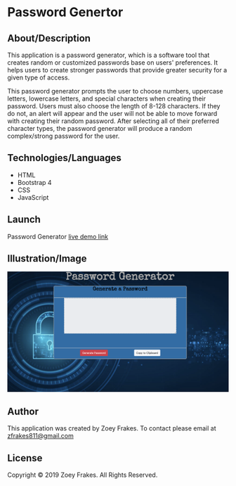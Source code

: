 # Password Genertor

## About/Description
This application is a password generator, which is a software tool that creates random or customized passwords base on users' preferences. It helps users to create stronger passwords that provide greater security for a given type of access. 

This password generator prompts the user to choose numbers, uppercase letters, lowercase letters, and special characters when creating their password. Users must also choose the length of  8-128 characters. If they do not, an alert will appear and the user will not be able to move forward with creating their random password. After selecting all of their preferred character types, the password generator will produce a random complex/strong password for the user.

## Technologies/Languages 
* HTML
* Bootstrap 4
* CSS
* JavaScript

## Launch 
 
Password Generator [live demo link](https://zfrakes.github.io/Password-Generator/)

## Illustration/Image 
![alt text](./Password-g.png "Password Generator")
## Author 
This application was created by Zoey Frakes. To contact please email at zfrakes811@gmail.com

## License 
Copyright © 2019 Zoey Frakes. All Rights Reserved.